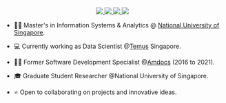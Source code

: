 <p align="center">

<br/>
<a href="https://www.linkedin.com/in/varshasi/">
    <img src="https://img.shields.io/badge/LinkedIn-0077B5?style=for-the-badge&logo=linkedin&logoColor=white">
</a>
<a href="mailto:singhvarsha88@outlook.com">
    <img src="https://img.shields.io/badge/Gmail-D14836?style=for-the-badge&logo=gmail&logoColor=white">
</a>
<a href="https://medium.com/@varshasi">
    <img src="https://img.shields.io/badge/Medium-12100E?style=for-the-badge&logo=medium&logoColor=white">
</a>
<a href="https://public.tableau.com/app/profile/varsha.singh5648">
    <img src="https://img.shields.io/badge/Tableau-E97627?style=for-the-badge&logo=Tableau&logoColor=white">
</a>    
<br/>

* 🧑‍🎓 Master's in Information Systems & Analytics @ [National University of Singapore](https://www.comp.nus.edu.sg/). 

* 💻 Currently working as Data Scientist @[Temus](https://www.temus.com/) Singapore.

* 🧑‍💼 Former Software Development Specialist @[Amdocs](https://www.amdocs.com/) (2016 to 2021).

* 🎓 Graduate Student Researcher @National University of Singapore.

* ⭐ Open to collaborating on projects and innovative ideas. 

<br/> 

<!-- <a href="https://github.com/singhvarsha0808">
    <img src="https://github-stats-alpha.vercel.app/api?username=singhvarsha0808&cc=22272e&tc=37BCF6&ic=fff&">
</a> -->

</p>
